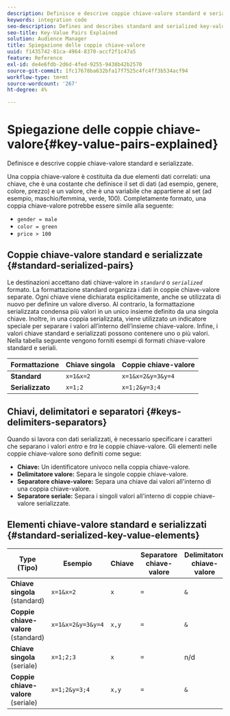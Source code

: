 ```yaml
---
description: Definisce e descrive coppie chiave-valore standard e serializzate.
keywords: integration code
seo-description: Defines and describes standard and serialized key-value pairs.
seo-title: Key-Value Pairs Explained
solution: Audience Manager
title: Spiegazione delle coppie chiave-valore
uuid: f1435742-81ca-4964-8370-accf2f1c47a5
feature: Reference
exl-id: de4e6fdb-2d6d-4fed-9255-9438b42b2570
source-git-commit: 1fc17678ba632bfa17f7525c4fc4ff3b534acf94
workflow-type: tm+mt
source-wordcount: '267'
ht-degree: 4%

---
```


# Spiegazione delle coppie chiave-valore{#key-value-pairs-explained}

Definisce e descrive coppie chiave-valore standard e serializzate.

<!-- 

c_key_value_explained.xml

 -->

Una coppia chiave-valore è costituita da due elementi dati correlati: una chiave, che è una costante che definisce il set di dati (ad esempio, genere, colore, prezzo) e un valore, che è una variabile che appartiene al set (ad esempio, maschio/femmina, verde, 100). Completamente formato, una coppia chiave-valore potrebbe essere simile alla seguente:

* `gender = male`
* `color = green`
* `price > 100`

## Coppie chiave-valore standard e serializzate {#standard-serialized-pairs}

Le destinazioni accettano dati chiave-valore in *`standard`* o *`serialized`* formato. La formattazione standard organizza i dati in coppie chiave-valore separate. Ogni chiave viene dichiarata esplicitamente, anche se utilizzata di nuovo per definire un valore diverso. Al contrario, la formattazione serializzata condensa più valori in un unico insieme definito da una singola chiave. Inoltre, in una coppia serializzata, viene utilizzato un indicatore speciale per separare i valori all’interno dell’insieme chiave-valore. Infine, i valori chiave standard e serializzati possono contenere uno o più valori. Nella tabella seguente vengono forniti esempi di formati chiave-valore standard e seriali.

| Formattazione | Chiave singola | Coppie chiave-valore |
|---|---|---|
| **Standard** | `x=1&x=2` | `x=1&x=2&y=3&y=4` |
| **Serializzato** | `x=1;2` | `x=1;2&y=3;4` |



## Chiavi, delimitatori e separatori {#keys-delimiters-separators}

Quando si lavora con dati serializzati, è necessario specificare i caratteri che separano i valori *entro* e *tra* le coppie chiave-valore. Gli elementi nelle coppie chiave-valore sono definiti come segue:

* **Chiave:** Un identificatore univoco nella coppia chiave-valore.
* **Delimitatore valore:** Separa le singole coppie chiave-valore.
* **Separatore chiave-valore:** Separa una chiave dai valori all&#39;interno di una coppia chiave-valore.
* **Separatore seriale:** Separa i singoli valori all&#39;interno di coppie chiave-valore serializzate.

## Elementi chiave-valore standard e serializzati {#standard-serialized-key-value-elements}


| Type (Tipo) | Esempio | Chiave | Separatore chiave-valore | Delimitatore chiave-valore | Separatore seriale |
|---------|----------|---------|---------|----------|---------|
| **Chiave singola** (standard) | `x=1&x=2` | `x` | `=` | `&` | n/d |
| **Coppie chiave-valore** (standard) | `x=1&x=2&y=3&y=4` | `x,y` | `=` | `&` | n/d |
| **Chiave singola** (seriale) | `x=1;2;3` | `x` | `=` | n/d | `;` |
| **Coppie chiave-valore** (seriale) | `x=1;2&y=3;4` | `x,y` | `=` | `&` | `;` |
